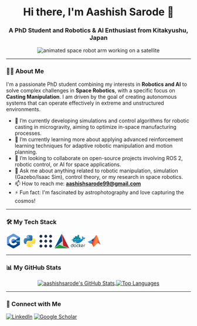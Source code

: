 <h1 align="center">Hi there, I'm Aashish Sarode 👋</h1>
<h3 align="center">A PhD Student and Robotics & AI Enthusiast from Kitakyushu, Japan</h3>

<p align="center">
  <img src="https://miro.medium.com/v2/resize:fit:640/format:webp/1*HwNr9WKNSR976YuFg8mrag.gif" alt="animated space robot arm working on a satellite" width="600"/> 
  </p>

---

### 👨‍💻 About Me

I'm a passionate PhD student combining my interests in **Robotics and AI** to solve complex challenges in **Space Robotics**, with a specific focus on **Casting Manipulation**. I am driven by the goal of creating autonomous systems that can operate effectively in extreme and unstructured environments.

- 🔭 I’m currently developing simulations and control algorithms for robotic casting in microgravity, aiming to optimize in-space manufacturing processes.
- 🌱 I’m currently learning more about applying advanced reinforcement learning techniques for adaptive robotic manipulation and motion planning.
- 👯 I’m looking to collaborate on open-source projects involving ROS 2, robotic control, or AI for space applications.
- 💬 Ask me about anything related to robotic manipulation, simulation (Gazebo/Isaac Sim), control theory, or my research in space robotics.
- 📫 How to reach me: **aashishsarode99@gmail.com**
- ⚡ Fun fact: I'm fascinated by astrophotography and love capturing the cosmos!
---

### 🛠️ My Tech Stack

<p align="left">
  <a href="https://www.cplusplus.com/" target="_blank" rel="noreferrer"><img src="https://raw.githubusercontent.com/devicons/devicon/master/icons/cplusplus/cplusplus-original.svg" alt="cplusplus" width="40" height="40"/></a>
  <a href="https://www.python.org" target="_blank" rel="noreferrer"><img src="https://raw.githubusercontent.com/devicons/devicon/master/icons/python/python-original.svg" alt="python" width="40" height="40"/></a>
  <a href="https://www.ros.org/" target="_blank" rel="noreferrer"><img src="https://raw.githubusercontent.com/devicons/devicon/master/icons/ros/ros-original.svg" alt="ros" width="40" height="40"/></a>
  <a href="https://cmake.org/" target="_blank" rel="noreferrer"><img src="https://raw.githubusercontent.com/devicons/devicon/master/icons/cmake/cmake-original.svg" alt="cmake" width="40" height="40"/></a>
  <a href="https://www.docker.com/" target="_blank" rel="noreferrer"><img src="https://raw.githubusercontent.com/devicons/devicon/master/icons/docker/docker-original-wordmark.svg" alt="docker" width="40" height="40"/></a>
  <a href="https://www.mathworks.com/products/matlab.html" target="_blank" rel="noreferrer"><img src="https://raw.githubusercontent.com/devicons/devicon/master/icons/matlab/matlab-original.svg" alt="matlab" width="40" height="40"/></a>
</p>

---

### 📊 My GitHub Stats

<p align="center">
  <a href="https://github.com/anuraghazra/github-readme-stats">
    <img align="center" src="https://github-readme-stats.vercel.app/api?username=aashishsarode&show_icons=true&locale=en&theme=tokyonight&count_private=true" alt="aashishsarode's GitHub Stats" />
  </a>
  <a href="https://github.com/anuraghazra/github-readme-stats">
    <img align="center" src="https://github-readme-stats.vercel.app/api/top-langs?username=aashishsarode&layout=compact&locale=en&theme=tokyonight" alt="Top Languages" />
  </a>
</p>

---

### 🔗 Connect with Me

<p align="left">
<a href="https://linkedin.com/in/aashishsarode" target="_blank"><img src="https://img.shields.io/badge/-LinkedIn-blue?style=for-the-badge&logo=linkedin&logoColor=white" alt="LinkedIn"></a>
<a href="https://scholar.google.com/citations?user=CEZ-vacAAAAJ&hl=en" target="_blank"><img src="https://img.shields.io/badge/-Google_Scholar-4285F4?style=for-the-badge&logo=google-scholar&logoColor=white" alt="Google Scholar"></a>
</p>
